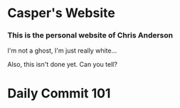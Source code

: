 # Casper's Website
### This is the personal website of Chris Anderson

I'm not a ghost, I'm just really white...

Also, this isn't done yet. Can you tell?

# Daily Commit 101
